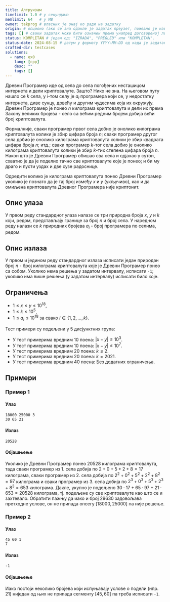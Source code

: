 ```yaml
---
title: Алтруизам
timelimit: 1.0 # у секундама
memlimit: 64   # y MB
owner: takprog # власник је онај ко ради на задатку
origin: # опционо (ако се зна одакле је задатак преузет, пожељно је навести извор)
tags: [] # сваки задатак може бити означен према унапред договореној листи ознака
status: KOMPLETAN # један од: "IZRADA", "PREGLED" или "KOMPLETAN".
status-date: 2024-08-15 # датум у формату YYYY-MM-DD од када је задатак у наведеном статусу
crafted-dir: testcases
solutions:
  - name: ex0
    lang: [cpp]
    desc: ""
    tags: []
---
```


Древни Програмер иде од села до села погођених несташицом интернета и дели криптовалуте. Зашто? Нико не зна. На његовом путу нашло се $k$ села, у $i$-том селу је $a_i$ програмера који се, у недостатку интернета, диве сунцу, дрвећу и другим чудесима која их окружују. Древни Програмер је понео $n$ килограма криптовалута и дели их према Закону великих бројева - село са већим редним бројем добија већи број криптовалута.

Формалније, сваки програмер првог села добио је онолико килограма криптовалута колики је збир цифара броја $n$; сваки програмер другог села добио је онолико килограма криптовалута колики је збир квадрата цифара броја $n$; итд.; сваки програмер $k$-тог села добио је онолико килограма криптовалута колики је збир $k$-тих степена цифара броја $n$. Након што је Древни Програмер обишао сва села и одјахао у сутон, схватио је да је поделио тачно све криптовалуте које је понео; и би му драго и пусти уздах и две сузе радоснице.

Одредити колико је килограма криптовалута понео Древни Програмер уколико је познато да је тај број између $x$ и $y$ (укључиво), као и да омиљена криптовалута Древног Програмера није криптонит.

## Опис улаза

У првом реду стандардног улаза налазе се три природна броја $x$, $y$ и $k$ који, редом, представљају границе за број $n$ и број села. У наредном реду налази се $k$ природних бројева $a_i$ - број програмера по селима, редом.

## Опис излаза

У првом и једином реду стандардног излаза исписати један природан број $n$ - број килограма криптовалута које је Древни Програмер понео са собом. Уколико нема решења у задатом интервалу, исписати `-1`; уколико има више решења (у задатом интервалу) исписати било које.

## Ограничења

-   $1 \leq x \leq y \leq 10^{18}$,
-   $1 \leq k \leq 10^5$,
-   $1 \leq a_i \leq 10^{18}$ за свако $i \in \{1,2,...,k\}$.

Тест примери су подељени у $5$ дисјунктних група:

-   У тест примерима вредним $10$ поена: $|x-y| \leq 10^3$.
-   У тест примерима вредним $10$ поена: $|x-y| \leq 10^7$.
-   У тест примерима вредним $20$ поена: $k \leq 2$.
-   У тест примерима вредним $20$ поена: $k = 2021$.
-   У тест примерима вредним $40$ поена: Без додатних ограничења.

## Примери

### Пример 1

#### Улаз

```
18000 25000 3
30 65 21
```

#### Излаз

```
20528
```
#### Објашњење

Уколико је Древни Програмер понео $20528$ килограма криптовалута, тада сваки програмер из 1. села добија по $2+0+5+2+8=17$ килограма, сваки програмер из 2. села добија по $2^2+0^2+5^2+2^2+8^2=97$ килограма и сваки програмер из 3. села добија по $2^3+0^3+5^3+2^3+8^3=653$ килограма. Дакле, укупно је подељено $30\cdot17+65\cdot97+21\cdot653=20528$ килограма, тј. подељене су све криптовалуте као што се и захтевало. Обратити пажњу да иако и број $29630$ задовољава претходне услове, он не припада опсегу $[18000, 25000]$ па није решење.

### Пример 2

#### Улаз

```
45 60 1
7
```

#### Излаз

```
-1
```
#### Објашњење

Иако постоји неколико бројева који испуњавају услове о подели (нпр. $21$) ниједан од њих не припада сегменту $[45,60]$ па треба исписати `-1`.
